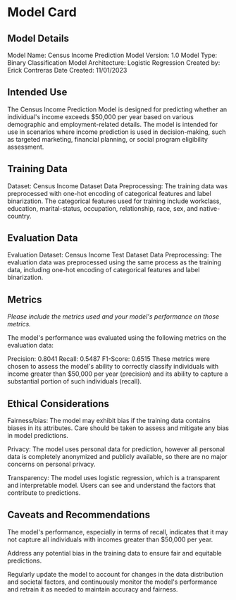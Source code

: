 # Model Card

## Model Details
Model Name: Census Income Prediction Model
Version: 1.0
Model Type: Binary Classification
Model Architecture: Logistic Regression
Created by: Erick Contreras
Date Created: 11/01/2023

## Intended Use
The Census Income Prediction Model is designed for predicting whether an individual's income exceeds $50,000 per year based on various demographic and employment-related details. The model is intended for use in scenarios where income prediction is used in decision-making, such as targeted marketing, financial planning, or social program eligibility assessment.


## Training Data
Dataset: Census Income Dataset
Data Preprocessing: The training data was preprocessed with one-hot encoding of categorical features and label binarization. The categorical features used for training include workclass, education, marital-status, occupation, relationship, race, sex, and native-country.


## Evaluation Data
Evaluation Dataset: Census Income Test Dataset
Data Preprocessing: The evaluation data was preprocessed using the same process as the training data, including one-hot encoding of categorical features and label binarization.


## Metrics
_Please include the metrics used and your model's performance on those metrics._

The model's performance was evaluated using the following metrics on the evaluation data:

Precision: 0.8041
Recall: 0.5487
F1-Score: 0.6515
These metrics were chosen to assess the model's ability to correctly classify individuals with income greater than $50,000 per year (precision) and its ability to capture a substantial portion of such individuals (recall).


## Ethical Considerations
Fairness/bias: The model may exhibit bias if the training data contains biases in its attributes. Care should be taken to assess and mitigate any bias in model predictions.

Privacy: The model uses personal data for prediction, however all personal data is completely anonymized and publicly available, so there are no major concerns on personal privacy.

Transparency: The model uses logistic regression, which is a transparent and interpretable model. Users can see and understand the factors that contribute to predictions.


## Caveats and Recommendations
The model's performance, especially in terms of recall, indicates that it may not capture all individuals with incomes greater than $50,000 per year.

Address any potential bias in the training data to ensure fair and equitable predictions.

Regularly update the model to account for changes in the data distribution and societal factors, and continuously monitor the model's performance and retrain it as needed to maintain accuracy and fairness.